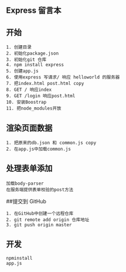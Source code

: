 ## Express 留言本

## 开始

```
1. 创建目录
2. 初始化package.json
3. 初始化git 仓库
4. npm install express
5. 创建app.js
6. 使用express 写请求/ 响应 helloworld 的服务器
7. 把index.html post.html copy
8. GET / 响应index  
9. GET /login 响应post.html
10. 安装Boostrap
11. 把node_modules开放
```
## 渲染页面数据
```
1. 把原来的db.json 和 common.js copy
2. 在app.js中加载common.js 
```
## 处理表单添加
```
加载body-parser
在服务端提供表单校验的post方法
```
##提交到 GitHub
```
1. 在GitHub中创建一个远程仓库
2. git remote add origin 仓库地址
3. git push origin master
```
## 开发
```shell
npminstall
app.js

```
